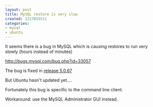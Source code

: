 ```yaml
---
layout: post
title: MySQL restore is very slow
created: 1217855511
categories:
- mysql
- ubuntu
---
```

<p>
It seems there is a bug in MySQL which is causing restores to run very slowly (hours instead of minutes)
</p>
<p>
<a href="http://bugs.mysql.com/bug.php?id=33057">http://bugs.mysql.com/bug.php?id=33057</a>
</p>
<p>
The bug is fixed in <a href="http://dev.mysql.com/doc/refman/5.0/en/releasenotes-cs-5-0-67.html">release 5.0.67</a>
</p>
<p>
But Ubuntu hasn't updated yet....
</p>
<p>
Fortunately this bug is specific to the command line client. 
</p>
<p>
Workaround: use the MySQL Administrator GUI instead. 
</p>
